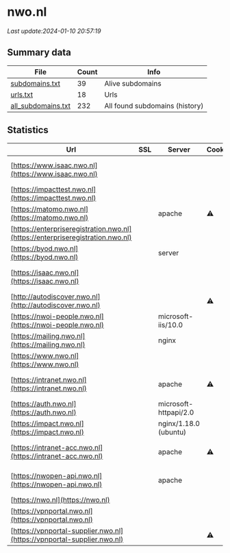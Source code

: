 # nwo.nl
*Last update:2024-01-10 20:57:19*
## Summary data
| File       | Count | Info |
|------------|-------|------|
|[subdomains.txt](/data/nwo/subdomains.txt)|39|Alive subdomains|
|[urls.txt](/data/nwo/urls.txt)|18|Urls|
|[all_subdomains.txt](/data/nwo/all_subdomains.txt)|232|All found subdomains (history)|
## Statistics
| Url | SSL | Server | Cookie | HSTS | CSP | XFO | XXP | RP | Tech |
|------------|-------|------|------|------|------|------|------|------|------|
|[https://www.isaac.nwo.nl](https://www.isaac.nwo.nl)| | | | | | | |:white_check_mark: |Apache HTTP Server H...|
|[https://impacttest.nwo.nl](https://impacttest.nwo.nl)| | | | | | | |:white_check_mark: |Nginx:1.18.0 Ubuntu|
|[https://matomo.nwo.nl](https://matomo.nwo.nl)| |apache|:warning: | |:warning: |:white_check_mark: |:white_check_mark: |:white_check_mark: |Apache HTTP Server|
|[https://enterpriseregistration.nwo.nl](https://enterpriseregistration.nwo.nl)| | | | | | | |:white_check_mark: |HSTS|
|[https://byod.nwo.nl](https://byod.nwo.nl)| |server| | |:warning: |:white_check_mark: |:white_check_mark: |:white_check_mark: ||
|[https://isaac.nwo.nl](https://isaac.nwo.nl)| | | | | | | |:white_check_mark: |Apache HTTP Server H...|
|[http://autodiscover.nwo.nl](http://autodiscover.nwo.nl)| | |:warning: |:white_check_mark: | | |:white_check_mark: |:white_check_mark: |:white_check_mark: |IIS:10.0 Microsoft A...|
|[https://nwoi-people.nwo.nl](https://nwoi-people.nwo.nl)| |microsoft-iis/10.0| |:white_check_mark: | |:warning: |:white_check_mark: | |:white_check_mark: |HSTS IIS:10.0 Window...|
|[https://mailing.nwo.nl](https://mailing.nwo.nl)| |nginx| |:white_check_mark: | | | | |:white_check_mark: |HSTS Nginx|
|[https://www.nwo.nl](https://www.nwo.nl)| | | |:white_check_mark: | |:warning: |:white_check_mark: | |:white_check_mark: |Drupal:9 Google Tag...|
|[https://intranet.nwo.nl](https://intranet.nwo.nl)| |apache|:warning: |:white_check_mark: | |:white_check_mark: |:white_check_mark: |:white_check_mark: |Apache HTTP Server H...|
|[https://auth.nwo.nl](https://auth.nwo.nl)| |microsoft-httpapi/2.0| | | | | |:white_check_mark: |Microsoft HTTPAPI:2....|
|[https://impact.nwo.nl](https://impact.nwo.nl)| |nginx/1.18.0 (ubuntu)| | | | | |:white_check_mark: |Nginx:1.18.0 Ubuntu|
|[https://intranet-acc.nwo.nl](https://intranet-acc.nwo.nl)| |apache|:warning: |:white_check_mark: | |:white_check_mark: |:white_check_mark: |:white_check_mark: |Apache HTTP Server H...|
|[https://nwopen-api.nwo.nl](https://nwopen-api.nwo.nl)| |apache| | | | | |:white_check_mark: |Apache HTTP Server M...|
|[https://nwo.nl](https://nwo.nl)| | | |:white_check_mark: | |:warning: |:white_check_mark: | |:white_check_mark: |HSTS|
|[https://vpnportal.nwo.nl](https://vpnportal.nwo.nl)| | | | | | | |:white_check_mark: |HSTS|
|[https://vpnportal-supplier.nwo.nl](https://vpnportal-supplier.nwo.nl)| | |:warning: |:white_check_mark: | |:warning: |:white_check_mark: |:white_check_mark: |:white_check_mark: |HSTS|